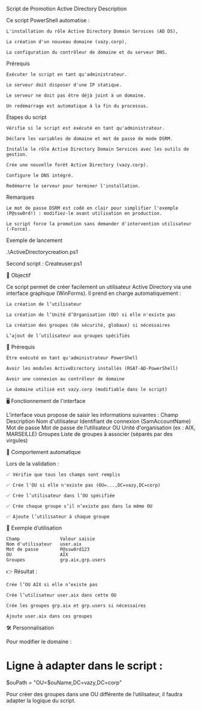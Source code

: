 Script de Promotion Active Directory
Description

Ce script PowerShell automatise :

    L'installation du rôle Active Directory Domain Services (AD DS),

    La création d'un nouveau domaine (vazy.corp),

    La configuration du contrôleur de domaine et du serveur DNS.

Prérequis

    Exécuter le script en tant qu'administrateur.

    Le serveur doit disposer d'une IP statique.

    Le serveur ne doit pas être déjà joint à un domaine.

    Un redémarrage est automatique à la fin du processus.

Étapes du script

    Vérifie si le script est exécuté en tant qu'administrateur.

    Déclare les variables de domaine et mot de passe de mode DSRM.

    Installe le rôle Active Directory Domain Services avec les outils de gestion.

    Crée une nouvelle forêt Active Directory (vazy.corp).

    Configure le DNS intégré.

    Redémarre le serveur pour terminer l'installation.

Remarques

    Le mot de passe DSRM est codé en clair pour simplifier l'exemple (P@ssw0rd!) : modifiez-le avant utilisation en production.

    Le script force la promotion sans demander d'intervention utilisateur (-Force).

Exemple de lancement

.\ActiveDirectorycreation.ps1

Second script : Createuser.ps1

🎯 Objectif

Ce script permet de créer facilement un utilisateur Active Directory via une interface graphique (WinForms).
Il prend en charge automatiquement :

    La création de l’utilisateur

    La création de l’Unité d’Organisation (OU) si elle n'existe pas

    La création des groupes (de sécurité, globaux) si nécessaires

    L’ajout de l’utilisateur aux groupes spécifiés

🧰 Prérequis

    Être exécuté en tant qu'administrateur PowerShell

    Avoir les modules ActiveDirectory installés (RSAT-AD-PowerShell)

    Avoir une connexion au contrôleur de domaine

    Le domaine utilisé est vazy.corp (modifiable dans le script)

🖥️ Fonctionnement de l'interface

L’interface vous propose de saisir les informations suivantes :
    Champ	            Description
    Nom d'utilisateur	Identifiant de connexion (SamAccountName)
    Mot de passe	    Mot de passe de l’utilisateur
    OU	                Unité d'organisation (ex : AIX, MARSEILLE)
    Groupes	            Liste de groupes à associer (séparés par des virgules)

🔧 Comportement automatique

Lors de la validation :

    ✅ Vérifie que tous les champs sont remplis

    ✅ Crée l'OU si elle n'existe pas (OU=...,DC=vazy,DC=corp)

    ✅ Crée l’utilisateur dans l’OU spécifiée

    ✅ Crée chaque groupe s’il n’existe pas dans la même OU

    ✅ Ajoute l’utilisateur à chaque groupe

🧪 Exemple d’utilisation

    Champ	            Valeur saisie
    Nom d'utilisateur	user.aix
    Mot de passe	    P@ssw0rd123
    OU	                AIX
    Groupes	            grp.aix,grp.users

👉 Résultat :

    Crée l’OU AIX si elle n’existe pas

    Crée l’utilisateur user.aix dans cette OU

    Crée les groupes grp.aix et grp.users si nécessaires

    Ajoute user.aix dans ces groupes

🛠️ Personnalisation

Pour modifier le domaine :

# Ligne à adapter dans le script :
$ouPath = "OU=$ouName,DC=vazy,DC=corp"

Pour créer des groupes dans une OU différente de l’utilisateur, il faudra adapter la logique du script.


